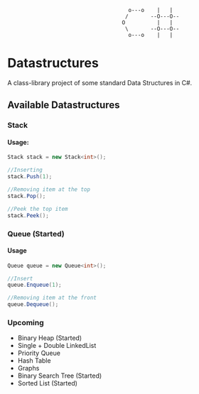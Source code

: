 
                                          o---o    |   |                                 
                                         /       --O---O--                               
                                        O          |   |                                 
                                         \       --O---O--                               
                                          o---o    |   |   
                                          

# Datastructures

A class-library project of some standard Data Structures in C#.

## Available Datastructures

### Stack
#### Usage:
```C#
Stack stack = new Stack<int>();

//Inserting
stack.Push(1);

//Removing item at the top
stack.Pop();

//Peek the top item
stack.Peek();
```
### Queue (Started)
#### Usage
```C#
Queue queue = new Queue<int>();

//Insert
queue.Enqueue(1);

//Removing item at the front
queue.Dequeue();
```

### Upcoming
* Binary Heap (Started)
* Single + Double LinkedList
* Priority Queue
* Hash Table
* Graphs
* Binary Search Tree (Started)
* Sorted List (Started)